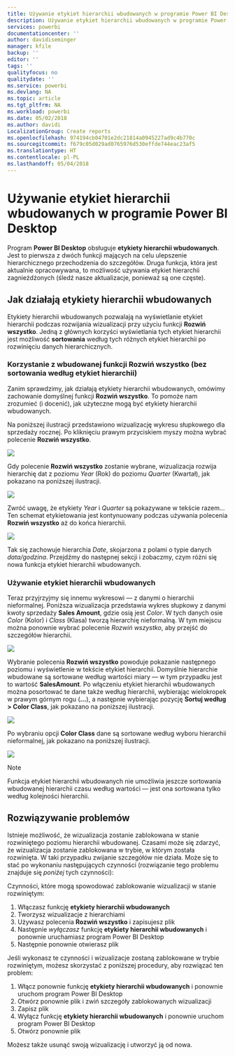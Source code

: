 ```yaml
---
title: Używanie etykiet hierarchii wbudowanych w programie Power BI Desktop
description: Używanie etykiet hierarchii wbudowanych w programie Power BI Desktop
services: powerbi
documentationcenter: ''
author: davidiseminger
manager: kfile
backup: ''
editor: ''
tags: ''
qualityfocus: no
qualitydate: ''
ms.service: powerbi
ms.devlang: NA
ms.topic: article
ms.tgt_pltfrm: NA
ms.workload: powerbi
ms.date: 05/02/2018
ms.author: davidi
LocalizationGroup: Create reports
ms.openlocfilehash: 974194cb04701e2dc21814a0945227ad9c4b770c
ms.sourcegitcommit: f679c05d029ad0765976d530effde744eac23af5
ms.translationtype: HT
ms.contentlocale: pl-PL
ms.lasthandoff: 05/04/2018
---
```

# <a name="use-inline-hierarchy-labels-in-power-bi-desktop"></a>Używanie etykiet hierarchii wbudowanych w programie Power BI Desktop
Program **Power BI Desktop** obsługuje **etykiety hierarchii wbudowanych**. Jest to pierwsza z dwóch funkcji mających na celu ulepszenie hierarchicznego przechodzenia do szczegółów. Druga funkcja, która jest aktualnie opracowywana, to możliwość używania etykiet hierarchii zagnieżdżonych (śledź nasze aktualizacje, ponieważ są one częste).   

## <a name="how-inline-hierarchy-labels-work"></a>Jak działają etykiety hierarchii wbudowanych
Etykiety hierarchii wbudowanych pozwalają na wyświetlanie etykiet hierarchii podczas rozwijania wizualizacji przy użyciu funkcji **Rozwiń wszystko**. Jedną z głównych korzyści wyświetlania tych etykiet hierarchii jest możliwość **sortowania** według tych różnych etykiet hierarchii po rozwinięciu danych hierarchicznych.

### <a name="using-the-built-in-expand-all-feature-without-sorting-by-hierarchy-labels"></a>Korzystanie z wbudowanej funkcji Rozwiń wszystko (bez sortowania według etykiet hierarchii)
Zanim sprawdzimy, jak działają etykiety hierarchii wbudowanych, omówimy zachowanie domyślnej funkcji **Rozwiń wszystko**. To pomoże nam zrozumieć (i docenić), jak użyteczne mogą być etykiety hierarchii wbudowanych.

Na poniższej ilustracji przedstawiono wizualizację wykresu słupkowego dla sprzedaży rocznej. Po kliknięciu prawym przyciskiem myszy można wybrać polecenie **Rozwiń wszystko**.

![](media/desktop-inline-hierarchy-labels/inlinehierarchy_4.png)

Gdy polecenie **Rozwiń wszystko** zostanie wybrane, wizualizacja rozwija hierarchię dat z poziomu *Year* (Rok) do poziomu *Quarter* (Kwartał), jak pokazano na poniższej ilustracji.

![](media/desktop-inline-hierarchy-labels/inlinehierarchy_5.png)

Zwróć uwagę, że etykiety *Year* i *Quarter* są pokazywane w tekście razem... Ten schemat etykietowania jest kontynuowany podczas używania polecenia **Rozwiń wszystko** aż do końca hierarchii.

![](media/desktop-inline-hierarchy-labels/inlinehierarchy_6.png)

Tak się zachowuje hierarchia *Date*, skojarzona z polami o typie danych *data/godzina*. Przejdźmy do następnej sekcji i zobaczmy, czym różni się nowa funkcja etykiet hierarchii wbudowanych.

### <a name="using-inline-hierarchy-labels"></a>Używanie etykiet hierarchii wbudowanych
Teraz przyjrzyjmy się innemu wykresowi — z danymi o hierarchii nieformalnej. Poniższa wizualizacja przedstawia wykres słupkowy z danymi kwoty sprzedaży **Sales Amount**, gdzie osią jest *Color*. W tych danych osie *Color* (Kolor) i *Class* (Klasa) tworzą hierarchię nieformalną. W tym miejscu można ponownie wybrać polecenie *Rozwiń wszystko*, aby przejść do szczegółów hierarchii.

![](media/desktop-inline-hierarchy-labels/inlinehierarchy_7.png)

Wybranie polecenia **Rozwiń wszystko** powoduje pokazanie następnego poziomu i wyświetlenie w tekście etykiet hierarchii. Domyślnie hierarchie wbudowane są sortowane według wartości miary — w tym przypadku jest to wartość **SalesAmount**. Po włączeniu etykiet hierarchii wbudowanych można posortować te dane także według hierarchii, wybierając wielokropek w prawym górnym rogu (**...**), a następnie wybierając pozycję **Sortuj według > Color Class**, jak pokazano na poniższej ilustracji.

![](media/desktop-inline-hierarchy-labels/inlinehierarchy_8.png)

Po wybraniu opcji **Color Class** dane są sortowane według wyboru hierarchii nieformalnej, jak pokazano na poniższej ilustracji.

![](media/desktop-inline-hierarchy-labels/inlinehierarchy_9.png)

> [!NOTE]
> Funkcja etykiet hierarchii wbudowanych nie umożliwia jeszcze sortowania wbudowanej hierarchii czasu według wartości — jest ona sortowana tylko według kolejności hierarchii.
> 
> 

## <a name="troubleshooting"></a>Rozwiązywanie problemów
Istnieje możliwość, że wizualizacja zostanie zablokowana w stanie rozwiniętego poziomu hierarchii wbudowanej. Czasami może się zdarzyć, że wizualizacja zostanie zablokowana w trybie, w którym została rozwinięta. W taki przypadku zwijanie szczegółów nie działa. Może się to stać po wykonaniu następujących czynności (rozwiązanie tego problemu znajduje się *poniżej* tych czynności):

Czynności, które mogą spowodować zablokowanie wizualizacji w stanie rozwiniętym:

1. Włączasz funkcję **etykiety hierarchii wbudowanych**
2. Tworzysz wizualizacje z hierarchiami
3. Używasz polecenia **Rozwiń wszystko** i zapisujesz plik
4. Następnie *wyłączasz* funkcję **etykiety hierarchii wbudowanych** i ponownie uruchamiasz program Power BI Desktop
5. Następnie ponownie otwierasz plik

Jeśli wykonasz te czynności i wizualizacje zostaną zablokowane w trybie rozwiniętym, możesz skorzystać z poniższej procedury, aby rozwiązać ten problem:

1. Włącz ponownie funkcję **etykiety hierarchii wbudowanych** i ponownie uruchom program Power BI Desktop
2. Otwórz ponownie plik i zwiń szczegóły zablokowanych wizualizacji
3. Zapisz plik
4. Wyłącz funkcję **etykiety hierarchii wbudowanych** i ponownie uruchom program Power BI Desktop
5. Otwórz ponownie plik

Możesz także usunąć swoją wizualizację i utworzyć ją od nowa.

